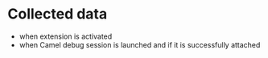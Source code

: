 # Collected data

* when extension is activated
* when Camel debug session is launched and if it is successfully attached
